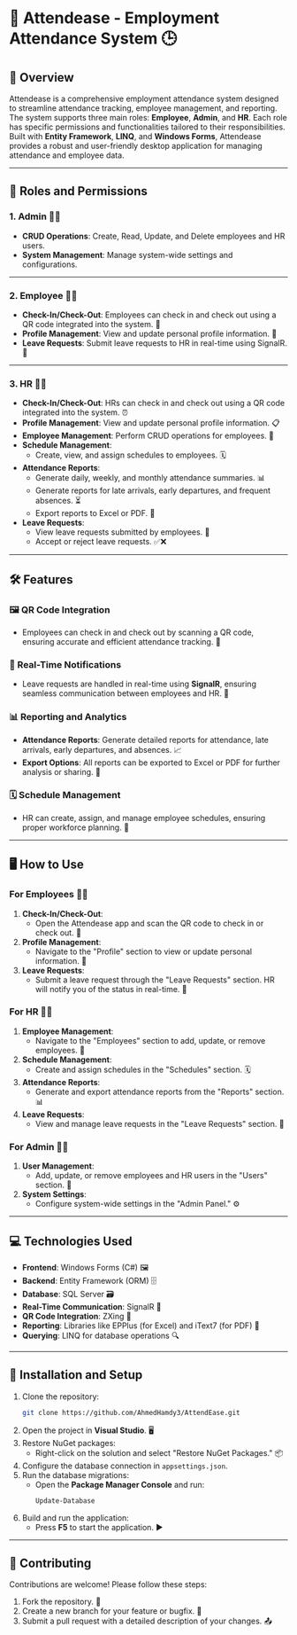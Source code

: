 # 📌 Attendease - Employment Attendance System 🕒

## 🌟 Overview
Attendease is a comprehensive employment attendance system designed to streamline attendance tracking, employee management, and reporting. The system supports three main roles: **Employee**, **Admin**, and **HR**. Each role has specific permissions and functionalities tailored to their responsibilities. Built with **Entity Framework**, **LINQ**, and **Windows Forms**, Attendease provides a robust and user-friendly desktop application for managing attendance and employee data.

---

## 👥 Roles and Permissions

### 1. **Admin** 👨‍💻
- **CRUD Operations**: Create, Read, Update, and Delete employees and HR users.
- **System Management**: Manage system-wide settings and configurations.

---

### 2. **Employee** 👨‍💼
- **Check-In/Check-Out**: Employees can check in and check out using a QR code integrated into the system. 📲
- **Profile Management**: View and update personal profile information. 📝
- **Leave Requests**: Submit leave requests to HR in real-time using SignalR. 📨

---

### 3. **HR** 👨‍💻
- **Check-In/Check-Out**: HRs can check in and check out using a QR code integrated into the system. ⏰
- **Profile Management**: View and update personal profile information. 📋
- **Employee Management**: Perform CRUD operations for employees. 👥
- **Schedule Management**:
  - Create, view, and assign schedules to employees. 🗓️
- **Attendance Reports**:
  - Generate daily, weekly, and monthly attendance summaries. 📊
  - Generate reports for late arrivals, early departures, and frequent absences. ⏳
  - Export reports to Excel or PDF. 📄
- **Leave Requests**:
  - View leave requests submitted by employees. 📩
  - Accept or reject leave requests. ✅❌

---

## 🛠️ Features

### 🖼️ QR Code Integration
- Employees can check in and check out by scanning a QR code, ensuring accurate and efficient attendance tracking. 📲

### 🔔 Real-Time Notifications
- Leave requests are handled in real-time using **SignalR**, ensuring seamless communication between employees and HR. 📨

### 📊 Reporting and Analytics
- **Attendance Reports**: Generate detailed reports for attendance, late arrivals, early departures, and absences. 📈
- **Export Options**: All reports can be exported to Excel or PDF for further analysis or sharing. 📄

### 🗓️ Schedule Management
- HR can create, assign, and manage employee schedules, ensuring proper workforce planning. 📅

---

## 🖥️ How to Use

### For Employees 👨‍💼
1. **Check-In/Check-Out**:
   - Open the Attendease app and scan the QR code to check in or check out. 📲
2. **Profile Management**:
   - Navigate to the "Profile" section to view or update personal information. 📝
3. **Leave Requests**:
   - Submit a leave request through the "Leave Requests" section. HR will notify you of the status in real-time. 📨

### For HR 👨‍💻
1. **Employee Management**:
   - Navigate to the "Employees" section to add, update, or remove employees. 👥
2. **Schedule Management**:
   - Create and assign schedules in the "Schedules" section. 🗓️
3. **Attendance Reports**:
   - Generate and export attendance reports from the "Reports" section. 📊
4. **Leave Requests**:
   - View and manage leave requests in the "Leave Requests" section. 📩

### For Admin 👨‍💻
1. **User Management**:
   - Add, update, or remove employees and HR users in the "Users" section. 👥
2. **System Settings**:
   - Configure system-wide settings in the "Admin Panel." ⚙️

---

## 💻 Technologies Used
- **Frontend**: Windows Forms (C#) 🖼️
- **Backend**: Entity Framework (ORM) 🗄️
- **Database**: SQL Server 🗃️
- **Real-Time Communication**: SignalR 📡
- **QR Code Integration**: ZXing 📲
- **Reporting**: Libraries like EPPlus (for Excel) and iText7 (for PDF) 📄
- **Querying**: LINQ for database operations 🔍

---

## 🚀 Installation and Setup
1. Clone the repository:
   ```bash
   git clone https://github.com/AhmedHamdy3/AttendEase.git
   ```
2. Open the project in **Visual Studio**. 🖥️
3. Restore NuGet packages:
   - Right-click on the solution and select "Restore NuGet Packages." 📦
4. Configure the database connection in ```appsettings.json```.
5. Run the database migrations:
   - Open the **Package Manager Console** and run:
     ```bash
     Update-Database
     ```
6. Build and run the application:
   - Press **F5** to start the application. ▶️

---

## 🤝 Contributing
Contributions are welcome! Please follow these steps:
1. Fork the repository. 🍴
2. Create a new branch for your feature or bugfix. 🌿
3. Submit a pull request with a detailed description of your changes. 📤

